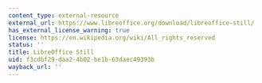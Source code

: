 ```yaml
---
content_type: external-resource
external_url: https://www.libreoffice.org/download/libreoffice-still/
has_external_license_warning: true
license: https://en.wikipedia.org/wiki/All_rights_reserved
status: ''
title: LibreOffice Still
uid: f3cdbf29-daa2-4b02-be1b-63daec49393b
wayback_url: ''
---
```

